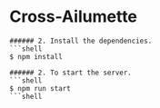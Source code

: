 # Cross-Ailumette

```shell
###### 2. Install the dependencies.
```shell
$ npm install

###### 2. To start the server.
```shell
$ npm run start
```shell
